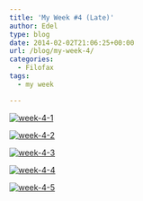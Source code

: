 ```yaml
---
title: 'My Week #4 (Late)'
author: Edel
type: blog
date: 2014-02-02T21:06:25+00:00
url: /blog/my-week-4/
categories:
  - Filofax
tags:
  - my week

---
```

[<img src="http://scattered.me/wp-content/uploads/2014/02/week-4-1.png" alt="week-4-1" class="img-responsive" />][1]

[<img src="http://scattered.me/wp-content/uploads/2014/02/week-4-2.png" alt="week-4-2" class="img-responsive" />][2]

[<img src="http://scattered.me/wp-content/uploads/2014/02/week-4-3.png" alt="week-4-3" class="img-responsive" />][3]

[<img src="http://scattered.me/wp-content/uploads/2014/02/week-4-4.png" alt="week-4-4" class="img-responsive" />][4]

[<img src="http://scattered.me/wp-content/uploads/2014/02/week-4-5.png" alt="week-4-5" class="img-responsive" />][5]




 [1]: http://scattered.me/wp-content/uploads/2014/02/week-4-1.png
 [2]: http://scattered.me/wp-content/uploads/2014/02/week-4-2.png
 [3]: http://scattered.me/wp-content/uploads/2014/02/week-4-3.png
 [4]: http://scattered.me/wp-content/uploads/2014/02/week-4-4.png
 [5]: http://scattered.me/wp-content/uploads/2014/02/week-4-5.png
